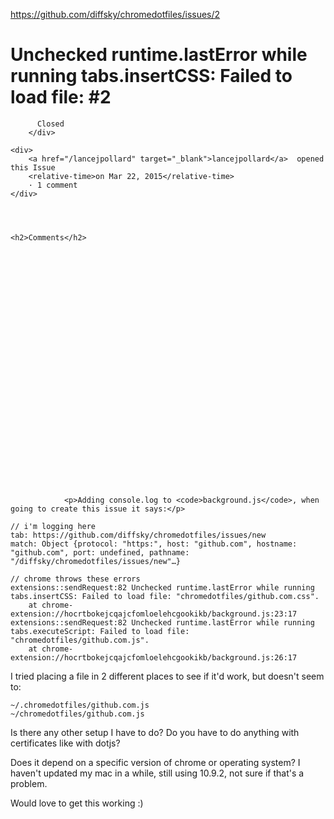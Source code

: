 <a href="https://github.com/diffsky/chromedotfiles/issues/2">https://github.com/diffsky/chromedotfiles/issues/2</a><div id="articleHeader"><h1>              Unchecked runtime.lastError while running tabs.insertCSS: Failed to load file:            #2    </h1></div>


  <div>
    <div>
        <div>
          
          Closed
        </div>
    
    <div>
        <a href="/lancejpollard" target="_blank">lancejpollard</a>  opened this Issue
        <relative-time>on Mar 22, 2015</relative-time>
        · 1 comment
    </div>
  



    <h2>Comments</h2>
    
      

      

        
          

  
  

    





      
  

    



    
      
        
          
            
                <p>Adding console.log to <code>background.js</code>, when going to create this issue it says:</p>
<pre><code>// i'm logging here
tab: https://github.com/diffsky/chromedotfiles/issues/new
match: Object {protocol: "https:", host: "github.com", hostname: "github.com", port: undefined, pathname: "/diffsky/chromedotfiles/issues/new"…}

// chrome throws these errors
extensions::sendRequest:82 Unchecked runtime.lastError while running tabs.insertCSS: Failed to load file: "chromedotfiles/github.com.css". 
    at chrome-extension://hocrtbokejcqajcfomloelehcgookikb/background.js:23:17
extensions::sendRequest:82 Unchecked runtime.lastError while running tabs.executeScript: Failed to load file: "chromedotfiles/github.com.js". 
    at chrome-extension://hocrtbokejcqajcfomloelehcgookikb/background.js:26:17
</code></pre>
<p>I tried placing a file in 2 different places to see if it'd work, but doesn't seem to:</p>
<pre><code>~/.chromedotfiles/github.com.js
~/chromedotfiles/github.com.js
</code></pre>
<p>Is there any other setup I have to do? Do you have to do anything with certificates like with dotjs?</p>
<p>Does it depend on a specific version of chrome or operating system? I haven't updated my mac in a while, still using 10.9.2, not sure if that's a problem.</p>
<p>Would love to get this working :)</p>
            